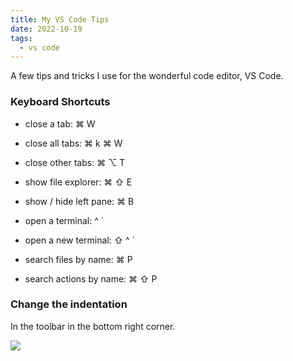 ```yaml
---
title: My VS Code Tips
date: 2022-10-19
tags:
  - vs code
---
```


A few tips and tricks I use for the wonderful code editor, VS Code.

### Keyboard Shortcuts

- close a tab: ⌘ W

- close all tabs: ⌘ k ⌘ W

- close other tabs: ⌘ ⌥ T

- show file explorer: ⌘ ⇧ E

- show / hide left pane: ⌘ B

- open a terminal: ^ `

- open a new terminal: ⇧ ^ `

- search files by name: ⌘ P

- search actions by name: ⌘ ⇧ P

### Change the indentation

In the toolbar in the bottom right corner.

![](https://s3.us-west-2.amazonaws.com/secure.notion-static.com/e655c596-1040-4dac-b2d3-2c998f9dcc83/Untitled.png?X-Amz-Algorithm=AWS4-HMAC-SHA256&X-Amz-Content-Sha256=UNSIGNED-PAYLOAD&X-Amz-Credential=AKIAT73L2G45EIPT3X45%2F20230121%2Fus-west-2%2Fs3%2Faws4_request&X-Amz-Date=20230121T013011Z&X-Amz-Expires=3600&X-Amz-Signature=8017052556c8749552e1b8894a41085e2bec418b665b7bbeb3a5f12a40ea2e2a&X-Amz-SignedHeaders=host&x-id=GetObject)

